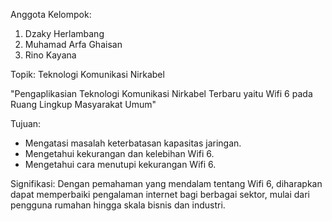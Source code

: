 Anggota Kelompok:
1. Dzaky Herlambang
2. Muhamad Arfa Ghaisan
3. Rino Kayana

Topik: Teknologi Komunikasi Nirkabel

"Pengaplikasian Teknologi Komunikasi Nirkabel Terbaru yaitu Wifi 6 pada Ruang Lingkup Masyarakat Umum"

Tujuan: 
- Mengatasi masalah keterbatasan kapasitas jaringan.
- Mengetahui kekurangan dan kelebihan Wifi 6.
- Mengetahui cara menutupi kekurangan Wifi 6.

Signifikasi:
Dengan pemahaman yang mendalam tentang Wifi 6, diharapkan dapat memperbaiki pengalaman internet bagi berbagai sektor, mulai dari pengguna rumahan hingga skala bisnis dan industri.
